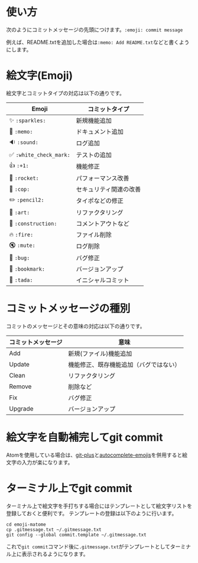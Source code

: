 # 使い方
次のようにコミットメッセージの先頭につけます。`:emoji: commit message`

例えば、README.txtを追加した場合は`:memo: Add README.txt`などと書くようにします。

# 絵文字(Emoji)
絵文字とコミットタイプの対応は以下の通りです。

Emoji| コミットタイプ
--|--
✨ `:sparkles:` |新規機能追加
📝 `:memo:` |ドキュメント追加
🔉 `:sound:`|ログ追加
✅ `:white_check_mark:`|テストの追加
👍 `:+1:`|機能修正
🚀  `:rocket:` |パフォーマンス改善
👮  `:cop:`|セキュリティ関連の改善
✏️ `:pencil2:`|タイポなどの修正
🎨 `:art:`|リファクタリング
🚧 `:construction:`|コメントアウトなど
🔥 `:fire: `|ファイル削除
🔇  `:mute:`|ログ削除
🐛 `:bug:` |バグ修正
🔖  `:bookmark:` |バージョンアップ
🎉 `:tada:`|イニシャルコミット

# コミットメッセージの種別
コミットのメッセージとその意味の対応は以下の通りです。

コミットメッセージ | 意味
--|--
Add| 新規(ファイル)機能追加
Update| 機能修正、既存機能追加（バグではない）
Clean|リファクタリング
Remove|削除など
Fix|バグ修正
Upgrade|バージョンアップ

# 絵文字を自動補完してgit commit
Atomを使用している場合は、[git-plus](https://atom.io/packages/git-plus)と[autocomplete-emojis](https://atom.io/packages/autocomplete-emojis)を併用すると絵文字の入力が楽になります。


# ターミナル上でgit commit
ターミナル上で絵文字を手打ちする場合にはテンプレートとして絵文字リストを登録しておくと便利です。
テンプレートの登録は以下のように行います。
```
cd emoji-matome
cp .gitmessage.txt ~/.gitmessage.txt
git config --global commit.template ~/.gitmessage.txt
```

これで`git commit`コマンド後に`.gitmessage.txt`がテンプレートとしてターミナル上に表示されるようになります。
